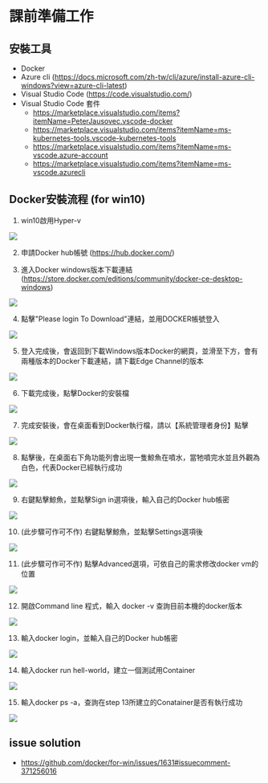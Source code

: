 # 課前準備工作

## 安裝工具
- Docker
- Azure cli (https://docs.microsoft.com/zh-tw/cli/azure/install-azure-cli-windows?view=azure-cli-latest)
- Visual Studio Code (https://code.visualstudio.com/)
- Visual Studio Code 套件
    - https://marketplace.visualstudio.com/items?itemName=PeterJausovec.vscode-docker
    - https://marketplace.visualstudio.com/items?itemName=ms-kubernetes-tools.vscode-kubernetes-tools
    - https://marketplace.visualstudio.com/items?itemName=ms-vscode.azure-account
    - https://marketplace.visualstudio.com/items?itemName=ms-vscode.azurecli


## Docker安裝流程 (for win10)
1. win10啟用Hyper-v

![](images/1.PNG)

2. 申請Docker hub帳號 (https://hub.docker.com/)

3. 進入Docker windows版本下載連結 (https://store.docker.com/editions/community/docker-ce-desktop-windows)

![](images/2.PNG)

4. 點擊"Please login To Download"連結，並用DOCKER帳號登入

![](images/3.PNG)

5.  登入完成後，會返回到下載Windows版本Docker的網頁，並滑至下方，會有兩種版本的Docker下載連結，請下載Edge Channel的版本

![](images/4.PNG)

6. 下載完成後，點擊Docker的安裝檔

![](images/5.PNG)

7. 完成安裝後，會在桌面看到Docker執行檔，請以【系統管理者身份】點擊

![](images/6.PNG)

8. 點擊後，在桌面右下角功能列會出現一隻鯨魚在噴水，當牠噴完水並且外觀為白色，代表Docker已經執行成功

![](images/7.PNG)

9. 右鍵點擊鯨魚，並點擊Sign in選項後，輸入自己的Docker hub帳密

![](images/8.PNG)

10. (此步驟可作可不作) 右鍵點擊鯨魚，並點擊Settings選項後

![](images/9.PNG)

11. (此步驟可作可不作) 點擊Advanced選項，可依自己的需求修改docker vm的位置

![](images/10.PNG)

12. 開啟Command line 程式，輸入 docker -v 查詢目前本機的docker版本

![](images/11.PNG)

13. 輸入docker login，並輸入自己的Docker hub帳密

![](images/12.PNG)

14. 輸入docker run hell-world，建立一個測試用Container

![](images/13.PNG)

15. 輸入docker ps -a，查詢在step 13所建立的Conatainer是否有執行成功

![](images/14.PNG)

## issue solution
- https://github.com/docker/for-win/issues/1631#issuecomment-371256016